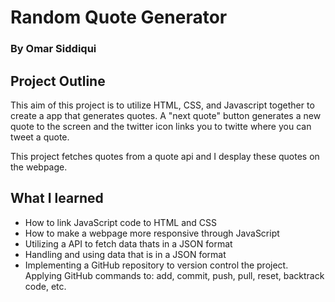 # Random Quote Generator

### By Omar Siddiqui

## Project Outline 

This aim of this project is to utilize HTML, CSS, and Javascript together to create a app that generates quotes. A "next quote" button generates a new quote to the screen and the twitter icon links you to twitte where you can tweet a quote. 

This project fetches quotes from a quote api and I desplay these quotes on the webpage. 


## What I learned
* How to link JavaScript code to HTML and CSS
* How to make a webpage more responsive through JavaScript
* Utilizing a API to fetch data thats in a JSON format 
* Handling and using data that is in a JSON format 
* Implementing a GitHub repository to version control the project. Applying GitHub commands to: add, commit, push, pull, reset, backtrack code, etc. 
